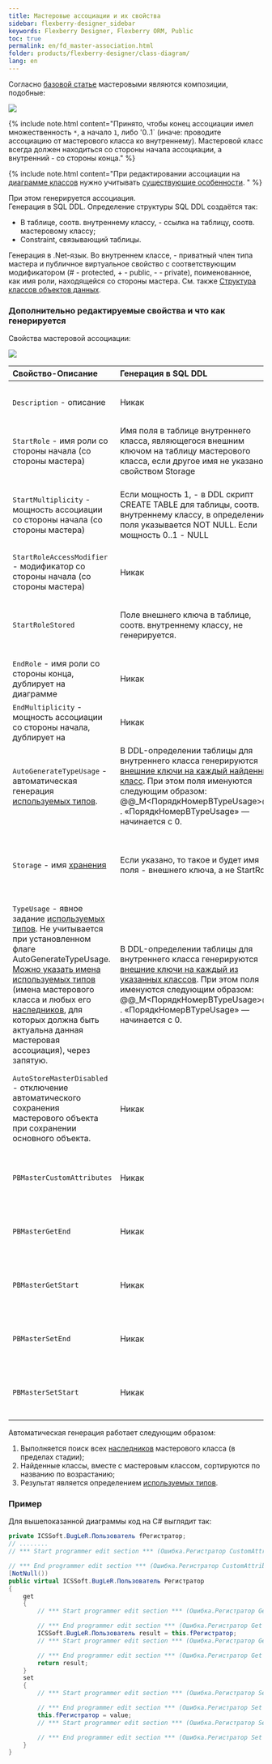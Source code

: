```yaml
---
title: Мастеровые ассоциации и их свойства 
sidebar: flexberry-designer_sidebar
keywords: Flexberry Designer, Flexberry ORM, Public
toc: true
permalink: en/fd_master-association.html
folder: products/flexberry-designer/class-diagram/
lang: en
---
```


Согласно [базовой статье](fd_key-concepts.html) мастеровыми являются композиции, подобные:

![](/images/pages/products/flexberry-designer/class-diagram/master.png)

{% include note.html content="Принято, чтобы конец ассоциации имел множественность `*`, а начало `1`, либо '0..1` (иначе: проводите ассоциацию от мастерового класса ко внутреннему). Мастеровой класс всегда должен находиться со стороны начала ассоциации, а внутренний - со стороны конца." %}

{% include note.html content="При редактировании ассоциации на [диаграмме классов](fd_class-diagram.html) нужно учитывать [существующие особенности](fd_class-diagram-editor-features-work.html).
" %}

При этом генерируется ассоциация.  
Генерация в SQL DDL. Определение структуры SQL DDL создаётся так:

* В таблице, соотв. внутреннему классу, - ссылка на таблицу, соотв. мастеровому классу; 
* Constraint, связывающий таблицы.

Генерация в .Net-язык. Во внутреннем классе, - приватный член типа мастера и публичное виртуальное свойство с соответствующим модификатором (# - protected, + - public, - - private), поименованное, как имя роли, находящейся со стороны мастера. См. также [Структура классов объектов данных](fo_data-object-generated-structure.html).

### Дополнительно редактируемые свойства и что как генерируется

Cвойства мастеровой ассоциации:

![](/images/pages/products/flexberry-designer/class-diagram/properties.png)

Свойство-Описание | Генерация в SQL DDL | Генерация в .Net-язык
:---------------------|:----------------------------------|:-------------------------------------
`Description` - описание | Никак | Описание в DocComment к свойству внутреннего класса, если оставлено пустым, DocComment не генерируется.
`StartRole` - имя роли со стороны начала (со стороны мастера) | Имя поля в таблице внутреннего класса, являющегося внешним ключом на таблицу мастерового класса, если другое имя не указано свойством Storage | Имя свойства и приватного члена внутреннего класса
`StartMultiplicity` - мощность ассоциации со стороны начала (со стороны мастера) | Если мощность 1, - в DDL скрипт CREATE TABLE для таблицы, соотв. внутреннему классу, в определении поля указывается NOT NULL. Если мощность 0..1 - NULL | Если мощность 1, - перед свойством во внутреннем классе генерируется указание атрибута NotNullAttribute (Namespace: ICSSoft.STORMNET, Assembly: ICSSoft.STORMNET.DataObject (in ICSSoft.STORMNET.DataObject.dll))
`StartRoleAccessModifier` - модификатор со стороны начала (со стороны мастера) | Никак | Соответствующий модификатор свойства (# - protected, + - public, - - private)
`StartRoleStored` | Поле внешнего ключа в таблице, соотв. внутреннему классу, не генерируется. | Перед определением свойства указывается .Net-атрибут NotStoredAttribute (Namespace: ICSSoft.STORMNET, Assembly: ICSSoft.STORMNET.DataObject (in ICSSoft.STORMNET.DataObject.dll))
`EndRole` - имя роли со стороны конца, дублирует на диаграмме | Никак | Не используется (зарезервировано)
`EndMultiplicity` - мощность ассоциации со стороны начала, дублирует на  | Никак | Не используется (зарезервировано)
`AutoGenerateTypeUsage` - автоматическая генерация [используемых типов](fo_type-usage-problem.html). | В DDL-определении таблицы для внутреннего класса генерируются [внешние ключи на каждый найденный класс](fo_data-objects-and-database-structures.html). При этом поля именуются следующим образом: @@<Storage>_M<ПорядкНомерВTypeUsage>@@ . «ПорядкНомерВTypeUsage» — начинается с 0. | Мастеровому свойству внутреннего класса прописывается .NET-атрибут [TypeUsageAttribute](fo_type-usage-problem.html), с указанием всех найденных классов.
`Storage` - имя [хранения](fo_data-objects-and-database-structures.html) | Если указано, то такое и будет имя поля - внешнего ключа, а не StartRole. | Перед определением свойства генерируется указание атрибута [PropertyStorageAttribute](fo_data-objects-and-database-structures.html) (Namespace: ICSSoft.STORMNET, Assembly: ICSSoft.STORMNET.DataObject (in ICSSoft.STORMNET.DataObject.dll))
`TypeUsage` - явное задание [используемых типов](fo_type-usage-problem.html). Не учитывается при установленном флаге AutoGenerateTypeUsage. [Можно указать имена используемых типов](fo_type-usage-in-data-structure.html) (имена мастерового класса и любых его [наследников](fo_inheritance.html), для которых должна быть актуальна данная мастеровая ассоциация), через запятую. | В DDL-определении таблицы для внутреннего класса генерируются [внешние ключи на каждый из указанных классов](fo_data-objects-and-database-structures.html). При этом поля именуются следующим образом: @@<Storage>_M<ПорядкНомерВTypeUsage>@@ . «ПорядкНомерВTypeUsage» — начинается с 0. | Мастеровому свойству внутреннего класса прописывается .NET-атрибут [TypeUsageAttribute](fo_type-usage-problem.html), с указанием указанных классов.
`AutoStoreMasterDisabled` - отключение автоматического сохранения мастерового объекта при сохранении основного объекта. | Никак | Перед определением мастерового свойства генерируется указание атрибута AutoStoreMasterDisabled (Namespace: ICSSoft.STORMNET, Assembly: ICSSoft.STORMNET.DataObject (in ICSSoft.STORMNET.DataObject.dll))
`PBMasterCustomAttributes` | Никак | Если галочка указана - генерируется [скобка программиста](fo_programmer-brackets.html) для "ручного" внесения .Net атрибутов перед кодом свойства.
`PBMasterGetEnd` | Никак | Если галочка указана - генерируется [скобка программиста](fo_programmer-brackets.html) для "ручного" внесения кода перед концом аксессора get.
`PBMasterGetStart` | Никак | Если галочка указана - генерируется [скобка программиста](fo_programmer-brackets.html) для "ручного" внесения кода после начала аксессора get.
`PBMasterSetEnd` | Никак | Если галочка указана - генерируется [скобка программиста](fo_programmer-brackets.html) для "ручного" внесения кода перед концом аксессора set.
`PBMasterSetStart` | Никак | Если галочка указана - генерируется [скобка программиста](fo_programmer-brackets.html) для "ручного" внесения кода после начала аксессора set.

Автоматическая генерация работает следующим образом:

1. Выполняется поиск всех [наследников](fo_inheritance.html) мастерового класса (в пределах стадии);
2. Найденные классы, вместе с мастеровым классом, сортируются по названию по возрастанию; 
3. Результат является определением [используемых типов](fo_type-usage-problem.html).

### Пример

Для вышепоказанной диаграммы код на C# выглядит так:

```csharp
private ICSSoft.BugLeR.Пользователь fРегистратор;
// ........
// *** Start programmer edit section *** (Ошибка.Регистратор CustomAttributes)

// *** End programmer edit section *** (Ошибка.Регистратор CustomAttributes)
[NotNull())
public virtual ICSSoft.BugLeR.Пользователь Регистратор
{
	get
	{
		// *** Start programmer edit section *** (Ошибка.Регистратор Get start)

		// *** End programmer edit section *** (Ошибка.Регистратор Get start)
		ICSSoft.BugLeR.Пользователь result = this.fРегистратор;
		// *** Start programmer edit section *** (Ошибка.Регистратор Get end)

		// *** End programmer edit section *** (Ошибка.Регистратор Get end)
		return result;
	}
	set
	{
		// *** Start programmer edit section *** (Ошибка.Регистратор Set start)

		// *** End programmer edit section *** (Ошибка.Регистратор Set start)
		this.fРегистратор = value;
		// *** Start programmer edit section *** (Ошибка.Регистратор Set end)

		// *** End programmer edit section *** (Ошибка.Регистратор Set end)
	}
}
```
